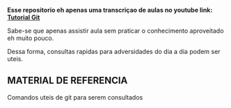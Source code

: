 **Esse repositorio eh apenas uma transcriçao de aulas no youtube
link: [Tutorial Git](https://www.youtube.com/watch?v=oj1EAWwiojM&list=PL9aKtVrF05DzbNiE7jcm7s6z6Lg-u72Rq)**

Sabe-se que apenas assistir aula sem praticar o conhecimento aproveitado eh muito pouco. 

Dessa forma, consultas rapidas para adversidades do dia a dia podem ser uteis.

## MATERIAL DE REFERENCIA
Comandos uteis de git para serem consultados 
